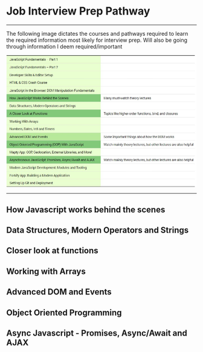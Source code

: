 # Job Interview Prep Pathway
---
The following image dictates the courses and pathways required to learn the required information most likely for interview prep. Will also be going through information I deem required/important

![Interview Prep Pathway](../Javascript-Course/Images/Interview_Prep_Pathway.jpg)

---

## How Javascript works behind the scenes


## Data Structures, Modern Operators and Strings


## Closer look at functions


## Working with Arrays


## Advanced DOM and Events


## Object Oriented Programming


## Async Javascript - Promises, Async/Await and AJAX